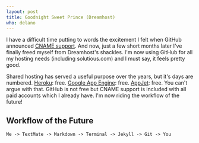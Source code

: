 ```yaml
---
layout: post
title: Goodnight Sweet Prince (Dreamhost)
who: delano
---
```


I have a difficult time putting to words the excitement I felt when GitHub announced [CNAME support](http://github.com/blog/315-cname-support-for-github-pages). And now, just a few short months later I've finally freed myself from Dreamhost's shackles. I'm now using GitHub for all my hosting needs (including solutious.com) and I must say, it feels pretty good. 

Shared hosting has served a useful purpose over the years, but it's days are numbered. [Heroku](http://heroku.com/pricing): free. [Google App Engine](http://code.google.com/appengine/): free. [AppJet](http://appjet.com/): free. You can't argue with that. GitHub is not free but CNAME support is included with all paid accounts which I already have. I'm now riding the workflow of the future!

## Workflow of the Future

    Me -> TextMate -> Markdown -> Terminal -> Jekyll -> Git -> You




